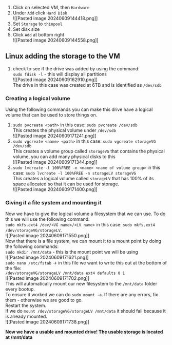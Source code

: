 1. Click on selected VM, then `Hardware`  
2. Under `Add` click `Hard Disk`  
![[Pasted image 20240609144418.png]]  
3. Set `Storage` to `thinpool`  
4. Set disk size  
5. Click `Add` at bottom right  
![[Pasted image 20240609144558.png]]  

## Linux adding the storage to the VM  
1. check to see if the drive was added by using the command:  
	`sudo fdisk -l` - this will display all partitions  
![[Pasted image 20240609162910.png]]  
The drive in this case was created at 6TB and is identified as `/dev/sdb`  

### Creating a logical volume  
Using the following commands you can make this drive have a logical volume that can be used to store things on.  
1. `sudo pvcreate <path>` in this case: `sudo pvcreate /dev/sdb`  
This creates the physical volume under `/dev/sdb`  
![[Pasted image 20240609171241.png]]  
2. `sudo vgcreate <name> <path>` in this case: `sudo vgcreate storageVG /dev/sdb`  
This creates a volume group called `storageVG` that contains the physical volume, you can add many physical disks to this  
![[Pasted image 20240609171344.png]]  
3. `sudo lvcreate -l 100%FREE -n <name> <name of volume group>` in this case: `sudo lvcreate -l 100%FREE -n storageLV storageVG`  
This creates a logical volume called `storageLV` that has 100% of its space allocated so that it can be used for storage.  
![[Pasted image 20240609171400.png]]  

### Giving it a file system and mounting it  
Now we have to give the logical volume a filesystem that we can use. To do this we will use the following command:  
`sudo mkfs.ext4 /dev/<VG name>/<LV name>` in this case: `sudo mkfs.ext4 /dev/storageVG/storageLV`.  
![[Pasted image 20240609171550.png]]  
Now that there is a file system, we can mount it to a mount point by doing the following commands:  
`sudo mkdir /mnt/data` - this is the mount point we will be using  
![[Pasted image 20240609171621.png]]  
`sudo nano /etc/fstab` -> in this file we want to write this out at the bottom of the file:  
`/dev/storageVG/storageLV /mnt/data ext4 defaults 0 1`  
![[Pasted image 20240609171702.png]]  
This will automatically mount our new filesystem to the `/mnt/data` folder every bootup.  
To ensure it worked we can do `sudo mount -a`. If there are any errors, fix them - otherwise we are good to go.  
Restart the system.  
If we do `mount /dev/storageVG/storageLV /mnt/data` it should fail because it is already mounted.  
![[Pasted image 20240609171738.png]]  

**Now we have a usable and mounted drive! The usable storage is located at /mnt/data**  